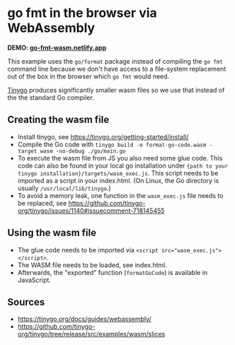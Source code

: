 # go fmt in the browser via WebAssembly

**DEMO: [go-fmt-wasm.netlify.app](go-fmt-wasm.netlify.app)**

This example uses the `go/format` package instead of compiling the `go fmt` command line because we don't have access to a file-system replacement out of the box in the browser which `go fmt` would need.

[Tinygo](https://tinygo.org/) produces significantly smaller wasm files so we use that instead of the the standard Go compiler.

## Creating the wasm file
- Install tinygo, see https://tinygo.org/getting-started/install/
- Compile the Go code with `tinygo build -o format-go-code.wasm -target wasm -no-debug ./go/main.go`
- To execute the wasm file from JS you also need some glue code. This code can also be found in your local go installation under `{path to your tinygo installation}/targets/wasm_exec.js`. This script needs to be imported as a script in your index.html. (On Linux, the Go directory is usually `/usr/local/lib/tinygo`.)
- To avoid a memory leak, one function in the `wasm_exec.js` file needs to be replaced, see https://github.com/tinygo-org/tinygo/issues/1140#issuecomment-718145455

## Using the wasm file
- The glue code needs to be imported via `<script src="wasm_exec.js"></script>`.
- The WASM file needs to be loaded, see index.html.
- Afterwards, the "exported" function (`formatGoCode`) is available in JavaScript.

## Sources
- https://tinygo.org/docs/guides/webassembly/
- https://github.com/tinygo-org/tinygo/tree/release/src/examples/wasm/slices
